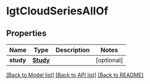 # IgtCloudSeriesAllOf


## Properties
Name | Type | Description | Notes
------------ | ------------- | ------------- | -------------
**study** | [**Study**](Study.md) |  | [optional] 

[[Back to Model list]](../README.md#documentation-for-models) [[Back to API list]](../README.md#documentation-for-api-endpoints) [[Back to README]](../README.md)


